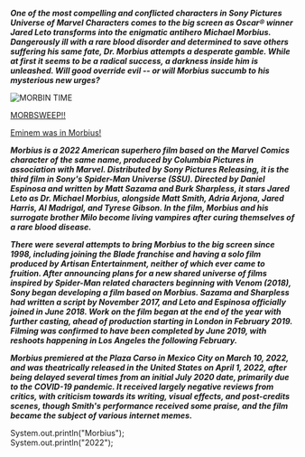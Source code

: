 ***One of the most compelling and conflicted characters in Sony Pictures Universe of Marvel Characters comes to the big screen as Oscar® winner Jared Leto transforms into the enigmatic antihero Michael Morbius. Dangerously ill with a rare blood disorder and determined to save others suffering his same fate, Dr. Morbius attempts a desperate gamble. While at first it seems to be a radical success, a darkness inside him is unleashed. Will good override evil -- or will Morbius succumb to his mysterious new urges?***

![MORBIN TIME](https://www.thedigitalfix.com/wp-content/uploads/2022/06/Morbius-meme.jpeg)

[MORBSWEEP!!](https://www.rottentomatoes.com/m/morbius)

[Eminem was in Morbius!](https://www.youtube.com/watch?v=NAd0KE5O7mU)

***Morbius is a 2022 American superhero film based on the Marvel Comics character of the same name, produced by Columbia Pictures in association with Marvel. Distributed by Sony Pictures Releasing, it is the third film in Sony's Spider-Man Universe (SSU). Directed by Daniel Espinosa and written by Matt Sazama and Burk Sharpless, it stars Jared Leto as Dr. Michael Morbius, alongside Matt Smith, Adria Arjona, Jared Harris, Al Madrigal, and Tyrese Gibson. In the film, Morbius and his surrogate brother Milo become living vampires after curing themselves of a rare blood disease.***

***There were several attempts to bring Morbius to the big screen since 1998, including joining the Blade franchise and having a solo film produced by Artisan Entertainment, neither of which ever came to fruition. After announcing plans for a new shared universe of films inspired by Spider-Man related characters beginning with Venom (2018), Sony began developing a film based on Morbius. Sazama and Sharpless had written a script by November 2017, and Leto and Espinosa officially joined in June 2018. Work on the film began at the end of the year with further casting, ahead of production starting in London in February 2019. Filming was confirmed to have been completed by June 2019, with reshoots happening in Los Angeles the following February.***

***Morbius premiered at the Plaza Carso in Mexico City on March 10, 2022, and was theatrically released in the United States on April 1, 2022, after being delayed several times from an initial July 2020 date, primarily due to the COVID-19 pandemic. It received largely negative reviews from critics, with criticism towards its writing, visual effects, and post-credits scenes, though Smith's performance received some praise, and the film became the subject of various internet memes.***

System.out.println("Morbius");
<br>
System.out.println("2022");
